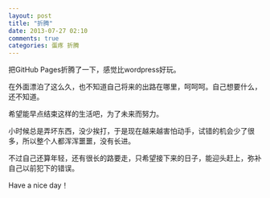 ```yaml
---
layout: post
title: "折腾"
date: 2013-07-27 02:10
comments: true
categories: 蛋疼 折腾
---
```

把GitHub Pages折腾了一下，感觉比wordpress好玩。

在外面漂泊了这么久，也不知道自己将来的出路在哪里，呵呵呵。自己想要什么，还不知道。

<!-- more -->

希望能早点结束这样的生活吧，为了未来而努力。

小时候总是弄坏东西，没少挨打，于是现在越来越害怕动手，试错的机会少了很多，所以整个人都浑浑噩噩，没有长进。

不过自己还算年轻，还有很长的路要走，只希望接下来的日子，能迎头赶上，弥补自己以前犯下的错误。

Have a nice day！